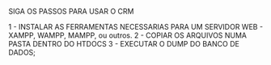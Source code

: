 # 

SIGA OS PASSOS PARA USAR O CRM

1 - INSTALAR AS FERRAMENTAS NECESSARIAS PARA UM SERVIDOR WEB - XAMPP, WAMPP, MAMPP, ou outros.
2 - COPIAR OS ARQUIVOS NUMA PASTA DENTRO DO HTDOCS
3 - EXECUTAR O DUMP DO BANCO DE DADOS;
